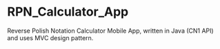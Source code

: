 # RPN_Calculator_App
Reverse Polish Notation Calculator Mobile App, written in Java (CN1 API) and uses MVC design pattern.
